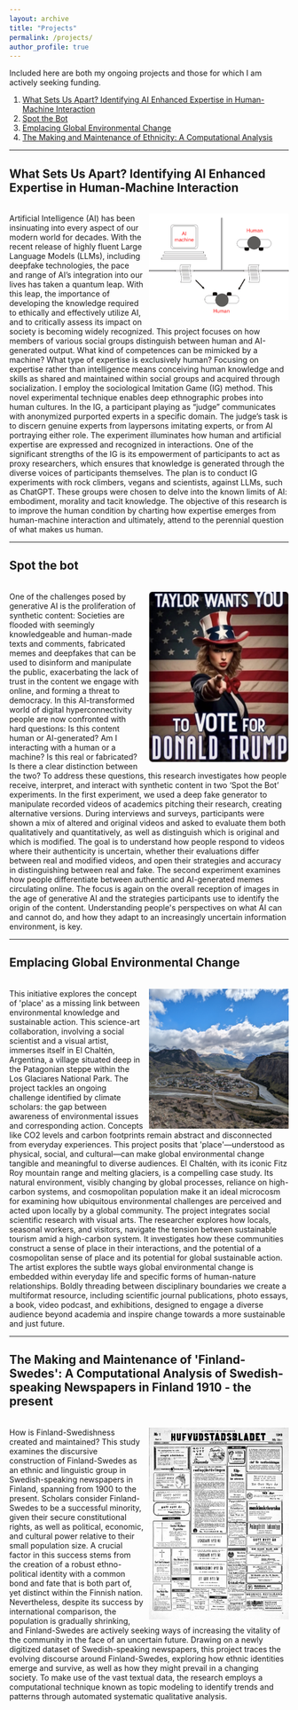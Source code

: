 ```yaml
---
layout: archive
title: "Projects"
permalink: /projects/
author_profile: true
---
```



Included here are both my ongoing projects and those for which I am actively seeking funding.

1. [What Sets Us Apart? Identifying AI Enhanced Expertise in Human-Machine Interaction](#what-sets-us-apart)
2. [Spot the Bot](#spot-the-bot)
3. [Emplacing Global Environmental Change](#emplacing-global)
4. [The Making and Maintenance of Ethnicity: A Computational Analysis](#Making-Finland-Swedes)

---

## <a id="what-sets-us-apart">What Sets Us Apart? Identifying AI Enhanced Expertise in Human-Machine Interaction
<br>
<div style="overflow: hidden;">
    <img src='/images/Turing_Illustration.png' style="float: right; width: 50%; margin-left: 10px;" alt="Research Image">
    Artificial Intelligence (AI) has been insinuating into every aspect of our modern world for decades. With the recent release of highly fluent Large Language Models (LLMs), including deepfake technologies, the pace and range of AI’s integration into our lives has taken a quantum leap. With this leap, the importance of developing the knowledge required to ethically and effectively utilize AI, and to critically assess its impact on society is becoming widely recognized. This project focuses on how members of various social groups distinguish between human and AI-generated output. What kind of competences can be mimicked by a machine? What type of expertise is exclusively human? Focusing on expertise rather than intelligence means conceiving human knowledge and skills as shared and maintained within social groups and acquired through socialization. I employ the sociological Imitation Game (IG) method. This novel experimental technique enables deep ethnographic probes into human cultures. In the IG, a participant playing as “judge” communicates with anonymized purported experts in a specific domain. The judge’s task is to discern genuine experts from laypersons imitating experts, or from AI portraying either role. The experiment illuminates how human and artificial expertise are expressed and recognized in interactions. One of the significant strengths of the IG is its empowerment of participants to act as proxy researchers, which ensures that knowledge is generated through the diverse voices of participants themselves. The plan is to conduct IG experiments with rock climbers, vegans and scientists, against LLMs, such as ChatGPT. These groups were chosen to delve into the known limits of AI: embodiment, morality and tacit knowledge. The objective of this research is to improve the human condition by charting how expertise emerges from human-machine interaction and ultimately, attend to the perennial question of what makes us human.

    
</div>

---

## <a id="spot-the-bot">Spot the bot
<br>
<div style="overflow: hidden;">
    <img src='/images/spotthebot1.jpg' style="float: right; width: 50%; margin-left: 10px;" alt="Research Image">
    One of the challenges posed by generative AI is the proliferation of synthetic content: Societies are flooded with seemingly knowledgeable and human-made texts and comments, fabricated memes and deepfakes that can be used to disinform and manipulate the public, exacerbating the lack of trust in the content we engage with online, and forming a threat to democracy. In this AI-transformed world of digital hyperconnectivity people are now confronted with hard questions: Is this content human or AI-generated? Am I interacting with a human or a machine? Is this real or fabricated? Is there a clear distinction between the two? To address these questions, this research investigates how people receive, interpret, and interact with synthetic content in two ‘Spot the Bot’ experiments. In the first experiment, we used a deep fake generator to manipulate recorded videos of academics pitching their research, creating alternative versions. During interviews and surveys, participants were shown a mix of altered and original videos and asked to evaluate them both qualitatively and quantitatively, as well as distinguish which is original and which is modified. The goal is to understand how people respond to videos where their authenticity is uncertain, whether their evaluations differ between real and modified videos, and open their strategies and accuracy in distinguishing between real and fake. 
    The second experiment examines how people differentiate between authentic and AI-generated memes circulating online. The focus is again on the overall reception of images in the age of generative AI and the strategies participants use to identify the origin of the content. Understanding people's perspectives on what AI can and cannot do, and how they adapt to an increasingly uncertain information environment, is key.

 

    
</div>

---


## <a id="emplacing-global">Emplacing Global Environmental Change


<br>
<div style="overflow: hidden;">
    <img src='/images/Chalten.jpg' style="float: right; width: 50%; margin-left: 10px;" alt="Research Image">
    This initiative explores the concept of 'place' as a missing link between environmental knowledge and sustainable action. This science-art collaboration, involving a social scientist and a visual artist, immerses itself in El Chaltén, Argentina, a village situated deep in the Patagonian steppe within the Los Glaciares National Park. The project tackles an ongoing challenge identified by climate scholars: the gap between awareness of environmental issues and corresponding action. Concepts like CO2 levels and
    carbon footprints remain abstract and disconnected from everyday experiences. This project posits that 'place'—understood as physical, social, and cultural—can make global environmental change tangible and meaningful to diverse audiences.  
    El Chaltén, with its iconic Fitz Roy mountain range and melting glaciers, is a compelling case study. Its natural environment, visibly changing by global processes, reliance on high-carbon systems, and cosmopolitan population make it an ideal microcosm for examining how ubiquitous environmental challenges are perceived
    and acted upon locally by a global community.  
    The project integrates social scientific research with visual arts. The researcher explores how locals, seasonal workers, and visitors, navigate the tension between sustainable tourism amid a high-carbon system. It investigates how these communities construct a sense of place in their interactions, and the potential of a
    cosmopolitan sense of place and its potential for global sustainable action. The artist explores the subtle ways global environmental change is embedded within everyday life and specific forms of human-nature relationships. Boldly threading between disciplinary boundaries we create a multiformat resource, including scientific journal publications, photo essays, a book, video podcast, and exhibitions, designed to engage a diverse audience beyond academia and inspire change towards a more sustainable and just future.
</div>

---

## <a id="Making-Finland-Swedes">The Making and Maintenance of 'Finland-Swedes': A Computational Analysis of Swedish-speaking Newspapers in Finland 1910 - the present

<br>

<div style="overflow: hidden;">
    <img src='/images/hbl.jpeg' style="float: right; width: 50%; margin-left: 10px;" alt="Research Image">
    How is Finland-Swedishness created and maintained? This study examines the discursive construction of Finland-Swedes as an ethnic and linguistic group in Swedish-speaking newspapers in Finland, spanning from 1900 to the present. Scholars consider Finland-Swedes to be a successful minority, given their secure constitutional rights, as well as political, economic, and cultural power relative to their small population size. A crucial factor in this success stems from the creation of a robust ethno-political identity with a common bond and fate that is both part of, yet distinct within the Finnish nation.  Nevertheless, despite its success by international comparison, the population is gradually shrinking, and Finland-Swedes are actively seeking ways of increasing the vitality of the community in the face of an uncertain future.  Drawing on a newly digitized dataset of Swedish-speaking newspapers, this project traces the evolving discourse around Finland-Swedes, exploring how ethnic identities emerge and survive, as well as how they might prevail in a changing society. To make use of the vast textual data, the research employs a computational technique known as topic modeling to identify trends and patterns through automated systematic qualitative analysis. 

</div>

